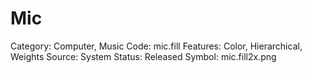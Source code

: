 # Mic

Category: Computer, Music
Code: mic.fill
Features: Color, Hierarchical, Weights
Source: System
Status: Released
Symbol: mic.fill2x.png